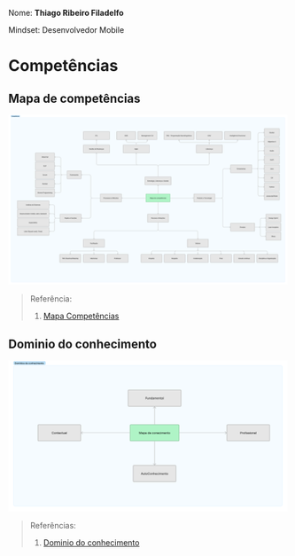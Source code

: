 
Nome: **Thiago Ribeiro Filadelfo**

Mindset: Desenvolvedor Mobile


# Competências

## Mapa de competências

![competencias](assets/competencias.png)

> Referência: 
> 1. [Mapa Competências](https://www.figma.com/file/ek6wufjkjTtVem2aqtSg4s/PDI-2023?node-id=3%3A1517&t=erJSX0gmRJ8xh7sd-4)


## Dominio do conhecimento

![competencias](assets/dominio_conhecimento.png)

> Referências: 
> 1. [Dominio do conhecimento](https://www.figma.com/file/ek6wufjkjTtVem2aqtSg4s/PDI-2023?node-id=4%3A1550&t=erJSX0gmRJ8xh7sd-4)
